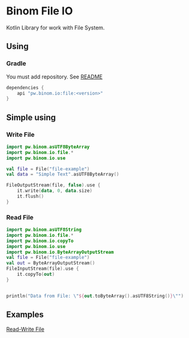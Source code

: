 # Binom File IO
Kotlin Library for work with File System.<br>
## Using
### Gradle
You must add repository. See [README](../README.md)
```groovy
dependencies {
    api "pw.binom.io:file:<version>"
}
```

## Simple using
### Write File
```kotlin
import pw.binom.asUTF8ByteArray
import pw.binom.io.file.*
import pw.binom.io.use

val file = File("file-example")
val data = "Simple Text".asUTF8ByteArray()

FileOutputStream(file, false).use {
    it.write(data, 0, data.size)
    it.flush()
}
```

### Read File
```kotlin
import pw.binom.asUTF8String
import pw.binom.io.file.*
import pw.binom.io.copyTo
import pw.binom.io.use
import pw.binom.io.ByteArrayOutputStream
val file = File("file-example")
val out = ByteArrayOutputStream()
FileInputStream(file).use {
    it.copyTo(out)
}


println("Data from File: \"${out.toByteArray().asUTF8String()}\"")
```

## Examples
[Read-Write File](../examples/read-write-file)
